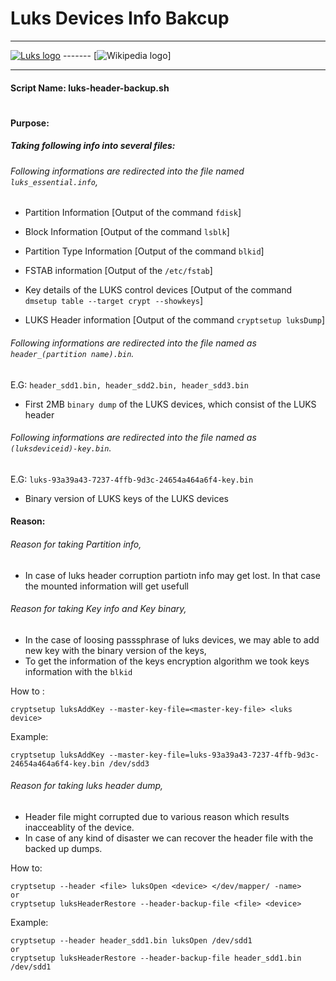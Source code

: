 # Luks Devices Info Bakcup

-------------
[![Luks logo](https://guardianproject.info/wp-content/uploads/2011/02/luks-logo-cropped.png)](https://guardianproject.info/code/luks/)      -------  [![Wikipedia logo](https://upload.wikimedia.org/wikipedia/commons/thumb/b/b3/Wikipedia-logo-v2-en.svg/135px-Wikipedia-logo-v2-en.svg.png)]

------------
#### Script Name: luks-header-backup.sh
#
#
#### Purpose:

##### Taking following info into several files:

###### Following informations are redirected into the file named `luks_essential.info`,
- Partition Information [Output of the command `fdisk`]

- Block Information [Output of the command `lsblk`]

- Partition Type Information [Output of the command `blkid`]

- FSTAB information [Output of the `/etc/fstab`]

- Key details of the LUKS control devices [Output of the command `dmsetup table --target crypt --showkeys`]
 
- LUKS Header information [Output of the command `cryptsetup luksDump`]
 
###### Following informations are redirected into the file named as `header_(partition name).bin`. 
E.G: `header_sdd1.bin, header_sdd2.bin, header_sdd3.bin`

- First 2MB `binary dump` of the LUKS devices, which consist of the LUKS header
 
###### Following informations are redirected into the file named as `(luksdeviceid)-key.bin`. 
E.G: `luks-93a39a43-7237-4ffb-9d3c-24654a464a6f4-key.bin`
- Binary version of LUKS keys of the LUKS devices

#### Reason:

###### Reason for taking Partition info,

- In case of luks header corruption partiotn info may get lost. In that case the mounted information will get usefull

###### Reason for taking Key info and Key binary,

- In the case of loosing passsphrase of luks devices, we may able to add new key with the binary version of the keys,
- To get the information of the keys encryption algorithm we took keys information with the `blkid`

How to :
```
cryptsetup luksAddKey --master-key-file=<master-key-file> <luks device>
```
Example:
```
cryptsetup luksAddKey --master-key-file=luks-93a39a43-7237-4ffb-9d3c-24654a464a6f4-key.bin /dev/sdd3
```

###### Reason for taking luks header dump,

- Header file might corrupted due to various reason which results inacceablity of the device. 
- In case of any kind of disaster we can recover the header file with the backed up dumps.

How to:
```
cryptsetup --header <file> luksOpen <device> </dev/mapper/ -name>
or
cryptsetup luksHeaderRestore --header-backup-file <file> <device>
```
Example:
```
cryptsetup --header header_sdd1.bin luksOpen /dev/sdd1
or
cryptsetup luksHeaderRestore --header-backup-file header_sdd1.bin /dev/sdd1
```
